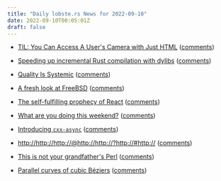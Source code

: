 ```yaml
---
title: "Daily lobste.rs News for 2022-09-10"
date: 2022-09-10T00:05:01Z
draft: false
---
```






- [TIL: You Can Access A User's Camera with Just HTML](https://austingil.com/html-capture-attribute/)
  ([comments](https://lobste.rs/s/5xqeyx/til_you_can_access_user_s_camera_with_just))



- [Speeding up incremental Rust compilation with dylibs](https://robert.kra.hn/posts/2022-09-09-speeding-up-incremental-rust-compilation-with-dylibs/)
  ([comments](https://lobste.rs/s/h4ffpl/speeding_up_incremental_rust))



- [Quality Is Systemic](https://jacobian.org/2022/sep/9/quality-is-systemic/)
  ([comments](https://lobste.rs/s/vajwiu/quality_is_systemic))



- [A fresh look at FreeBSD](https://liam-on-linux.dreamwidth.org/86277.html)
  ([comments](https://lobste.rs/s/b1kwal/fresh_look_at_freebsd))



- [The self-fulfilling prophecy of React](https://joshcollinsworth.com/blog/self-fulfilling-prophecy-of-react)
  ([comments](https://lobste.rs/s/eskukp/self_fulfilling_prophecy_react))



- [What are you doing this weekend?]()
  ([comments](https://lobste.rs/s/gbi3jg/what_are_you_doing_this_weekend))



- [Introducing `cxx-async`](https://pcwalton.github.io/_posts/2022-08-19-introducing-cxx-async.html)
  ([comments](https://lobste.rs/s/2qkciz/introducing_cxx_async))



- [http://http://http://@http://http://?http://#http://](https://daniel.haxx.se/blog/2022/09/08/http-http-http-http-http-http-http/)
  ([comments](https://lobste.rs/s/vlukqa/http_http_http_http_http_http_http))



- [This is not your grandfather's Perl](https://stackoverflow.blog/2022/09/08/this-is-not-your-grandfathers-perl/)
  ([comments](https://lobste.rs/s/jqsm6e/this_is_not_your_grandfather_s_perl))



- [Parallel curves of cubic Béziers](https://raphlinus.github.io/curves/2022/09/09/parallel-beziers.html)
  ([comments](https://lobste.rs/s/9fqlbd/parallel_curves_cubic_beziers))


